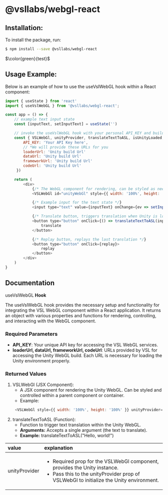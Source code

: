 # @vsllabs/webgl-react

## Installation:

To install the package, run:

```bash
$ npm install --save @vsllabs/webgl-react
```

$\color{green}{test}$

## Usage Example:

Below is an example of how to use the useVslWebGL hook within a React component:

```js
import { useState } from 'react'
import { useVslWebGL } from '@vsllabs/webgl-react';

const app = () => {
    // example text input state
    const [inputText, setInputText] = useState('')

    // invoke the useVslWebGL hook with your personal API_KEY and build URLs
    const { VSLWebGl, unityProvider, translateTextToASL, isUnityLoaded, isTranslating, replay, error } = useVslWebGL({
        API_KEY: 'Your API Key here',
        // *We will provide these URLs for you
        loaderUrl: 'Unity build Url'
        dataUrl: 'Unity build Url'
        frameworkUrl: 'Unity build Url'
        codeUrl: 'Unity build Url'
     })

    return (
        <div>
            {/* The WebGL component for rendering, can be styled as needed */}
            <VSLWebGl id="unityWebGl" style={{ width: '100%', height: '100%' }} unityProvider={unityProvider} />

            {/* Example input for the text state */}
            <input type="text" value={inputText} onChange={ev => setInputText(ev.target.value)} />

            {/* Translate button, triggers translation when Unity is loaded and input is provided */}
            <button type="button" onClick={() => translateTextToASL(inputText)}>
                translate
            </button>

            {/* Replay button, replays the last translation */}
            <button type="button" onClick={replay}>
                replay
            </button>
        </div>
    )
}
```

## Documentation

useVslWebGL **Hook**

The useVslWebGL hook provides the necessary setup and functionality for integrating the VSL WebGL component within a React application. It returns an object with various properties and functions for rendering, controlling, and interacting with the WebGL component.

### Required Parameters
 * **API_KEY**: Your unique API key for accessing the VSL WebGL services.
 * **loaderUrl, dataUrl, frameworkUrl, codeUrl**: URLs provided by VSL for accessing the Unity WebGL build. Each URL is necessary for loading the Unity environment properly.

### Returned Values
 1. VSLWebGl (JSX Component):
    * A JSX component for rendering the Unity WebGL. Can be styled and controlled within a parent component or container.
    * Example:
    ```js
     <VSLWebGl style={{ width: '100%', height: '100%' }} unityProvider={unityProvider} /> 
     ```
 2. translateTextToASL (Function):
    * Function to trigger text translation within the Unity WebGL.
    * **Arguments:** Accepts a single argument (the text to translate).
    * **Example:** translateTextToASL("Hello, world!")


| value         | explanation                                                                            |
| :------------ | :------------------------------------------------------------------------------------- |
| unityProvider | <ul><li>Required prop for the VSLWebGl component, provides the Unity instance.</li><li>Pass this to the unityProvider prop of VSLWebGl to initialize the Unity environment.</li></ul>  |

